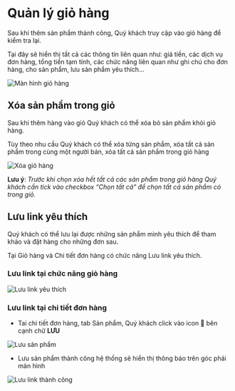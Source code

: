 # Quản lý giỏ hàng

Sau khi thêm sản phẩm thành công, Quý khách truy cập vào giỏ hàng để kiểm tra lại.

Tại đây sẽ hiển thị tất cả các thông tin liên quan như: giá tiền, các dịch vụ đơn hàng, tổng tiền tạm tính, các chức năng liên quan như ghi chú cho đơn hàng, cho sản phẩm, lưu sản phẩm yêu thích...

![M&#xE0;n h&#xEC;nh gi&#x1ECF; h&#xE0;ng](https://user-images.githubusercontent.com/73226975/99622958-b744da00-2a5d-11eb-876d-d5714edc12c0.png)

## Xóa sản phẩm trong giỏ

Sau khi thêm hàng vào giỏ Quý khách có thể xóa bỏ sản phẩm khỏi giỏ hàng.

Tùy theo nhu cầu Quý khách có thể xóa từng sản phẩm, xóa tất cả sản phẩm trong cùng một người bán, xóa tất cả sản phẩm trong giỏ hàng

![X&#xF3;a gi&#x1ECF; h&#xE0;ng](https://user-images.githubusercontent.com/73226975/99623855-954c5700-2a5f-11eb-8d0c-c30cce13dfed.png)

**Lưu ý**: _Trước khi chọn xóa hết tất cả các sản phẩm trong giỏ hàng Quý khách cần tick vào checkbox “Chọn tất cả” để chọn tất cả sản phẩm có trong giỏ._

## Lưu link yêu thích

Quý khách có thể lưu lại được những sản phẩm mình yêu thích để tham khảo và đặt hàng cho những đơn sau.

Tại Giỏ hàng và Chi tiết đơn hàng có chức năng Lưu link yêu thích.

### Lưu link tại chức năng giỏ hàng

![L&#x1B0;u link y&#xEA;u th&#xED;ch](https://user-images.githubusercontent.com/73226975/99624126-36d3a880-2a60-11eb-8bb0-0ee079101b9a.png)

### Lưu link tại chi tiết đơn hàng

- Tai chi tiết đơn hàng, tab Sản phẩm, Quý khách click vào icon 🤍 bên cạnh chữ **LƯU**

![Lưu sản phẩm](https://user-images.githubusercontent.com/73226975/147806687-f6a5d9a2-83fd-4b8f-8dbd-55ce262b7679.png)

- Lưu sản phẩm thành công hệ thống sẽ hiển thị thông báo trên góc phải màn hình

![Lưu link thành công](https://user-images.githubusercontent.com/73226975/147806911-d1572445-3f20-474a-89db-71620ab66bd7.png)


